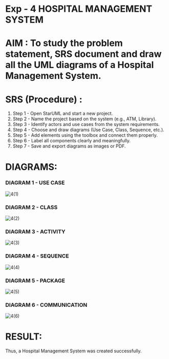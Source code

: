 # Exp - 4 HOSPITAL MANAGEMENT SYSTEM

# AIM : To study the problem statement, SRS document and draw all the UML diagrams of a Hospital Management System.

# SRS (Procedure) :

1. Step 1 - Open StarUML and start a new project.
2. Step 2 - Name the project based on the system (e.g., ATM, Library).
3. Step 3 - Identify actors and use cases from the system requirements.
4. Step 4 - Choose and draw diagrams (Use Case, Class, Sequence, etc.).
5. Step 5 - Add elements using the toolbox and connect them properly.
6. Step 6 - Label all components clearly and meaningfully.
7. Step 7 - Save and export diagrams as images or PDF.

# DIAGRAMS:

### DIAGRAM 1 - USE CASE

![4(1)](https://github.com/user-attachments/assets/ecc58c4c-d23c-47f6-a6f9-ea29e8e9bdb4)

### DIAGRAM 2 - CLASS

![4(2)](https://github.com/user-attachments/assets/18e599c3-e24d-4e4a-81f5-61c12cc74137)

### DIAGRAM 3 - ACTIVITY

![4(3)](https://github.com/user-attachments/assets/bbf46ad5-6f36-41cf-956d-56f53d5581c2)

### DIAGRAM 4 - SEQUENCE

![4(4)](https://github.com/user-attachments/assets/6375e73d-983a-4d04-b86f-5945c012fada)

### DIAGRAM 5 - PACKAGE

![4(5)](https://github.com/user-attachments/assets/9753c7a5-288c-4248-b8f5-662d0f149439)

### DIAGRAM 6 - COMMUNICATION

![4(6)](https://github.com/user-attachments/assets/9793ed63-ebeb-41ac-ab09-75e56230d0b2)

# RESULT:

Thus, a Hospital Management System was created successfully.
